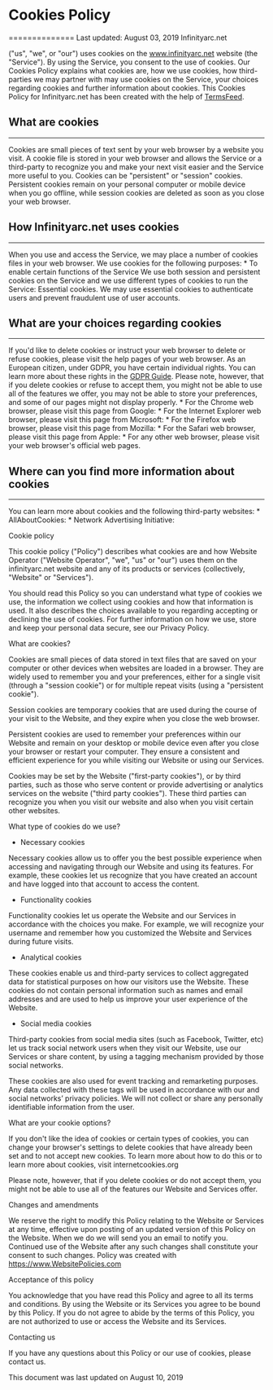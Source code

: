 # Cookies Policy 
============== 
Last updated: August 03, 2019 Infinityarc.net 

("us", "we", or "our") uses cookies on the www.infinityarc.net website (the "Service"). By using the Service, you consent to the use of cookies. Our Cookies Policy explains what cookies are, how we use cookies, how third- parties we may partner with may use cookies on the Service, your choices regarding cookies and further information about cookies. This Cookies Policy for Infinityarc.net has been created with the help of [TermsFeed](https://www.termsfeed.com/). 

## What are cookies 

---------------- 
Cookies are small pieces of text sent by your web browser by a website you visit. A cookie file is stored in your web browser and allows the Service or a third-party to recognize you and make your next visit easier and the Service more useful to you. Cookies can be "persistent" or "session" cookies. Persistent cookies remain on your personal computer or mobile device when you go offline, while session cookies are deleted as soon as you close your web browser. 

## How Infinityarc.net uses cookies 

-------------------------------- 
When you use and access the Service, we may place a number of cookies files in your web browser. We use cookies for the following purposes: * To enable certain functions of the Service We use both session and persistent cookies on the Service and we use different types of cookies to run the Service: Essential cookies. We may use essential cookies to authenticate users and prevent fraudulent use of user accounts. 

## What are your choices regarding cookies 

--------------------------------------- 

If you'd like to delete cookies or instruct your web browser to delete or refuse cookies, please visit the help pages of your web browser. As an European citizen, under GDPR, you have certain individual rights. You can learn more about these rights in the [GDPR Guide](https://termsfeed.com/blog/gdpr/#Individual_Rights_Under_the_GDPR). Please note, however, that if you delete cookies or refuse to accept them, you might not be able to use all of the features we offer, you may not be able to store your preferences, and some of our pages might not display properly. * For the Chrome web browser, please visit this page from Google: * For the Internet Explorer web browser, please visit this page from Microsoft: * For the Firefox web browser, please visit this page from Mozilla: * For the Safari web browser, please visit this page from Apple: * For any other web browser, please visit your web browser's official web pages. 

## Where can you find more information about cookies 

------------------------------------------------- 

You can learn more about cookies and the following third-party websites: * AllAboutCookies: * Network Advertising Initiative:



Cookie policy

This cookie policy ("Policy") describes what cookies are and how Website Operator ("Website Operator", "we", "us" or "our") uses them on the infinityarc.net website and any of its products or services (collectively, "Website" or "Services").

You should read this Policy so you can understand what type of cookies we use, the information we collect using cookies and how that information is used. It also describes the choices available to you regarding accepting or declining the use of cookies. For further information on how we use, store and keep your personal data secure, see our Privacy Policy.

What are cookies?

Cookies are small pieces of data stored in text files that are saved on your computer or other devices when websites are loaded in a browser. They are widely used to remember you and your preferences, either for a single visit (through a "session cookie") or for multiple repeat visits (using a "persistent cookie").

Session cookies are temporary cookies that are used during the course of your visit to the Website, and they expire when you close the web browser.

Persistent cookies are used to remember your preferences within our Website and remain on your desktop or mobile device even after you close your browser or restart your computer. They ensure a consistent and efficient experience for you while visiting our Website or using our Services.

Cookies may be set by the Website ("first-party cookies"), or by third parties, such as those who serve content or provide advertising or analytics services on the website ("third party cookies"). These third parties can recognize you when you visit our website and also when you visit certain other websites.

What type of cookies do we use?

- Necessary cookies

Necessary cookies allow us to offer you the best possible experience when accessing and navigating through our Website and using its features. For example, these cookies let us recognize that you have created an account and have logged into that account to access the content.

- Functionality cookies

Functionality cookies let us operate the Website and our Services in accordance with the choices you make. For example, we will recognize your username and remember how you customized the Website and Services during future visits.

- Analytical cookies

These cookies enable us and third-party services to collect aggregated data for statistical purposes on how our visitors use the Website. These cookies do not contain personal information such as names and email addresses and are used to help us improve your user experience of the Website.

- Social media cookies

Third-party cookies from social media sites (such as Facebook, Twitter, etc) let us track social network users when they visit our Website, use our Services or share content, by using a tagging mechanism provided by those social networks.

These cookies are also used for event tracking and remarketing purposes. Any data collected with these tags will be used in accordance with our and social networks’ privacy policies. We will not collect or share any personally identifiable information from the user.

What are your cookie options?

If you don't like the idea of cookies or certain types of cookies, you can change your browser's settings to delete cookies that have already been set and to not accept new cookies. To learn more about how to do this or to learn more about cookies, visit internetcookies.org

Please note, however, that if you delete cookies or do not accept them, you might not be able to use all of the features our Website and Services offer.

Changes and amendments

We reserve the right to modify this Policy relating to the Website or Services at any time, effective upon posting of an updated version of this Policy on the Website. When we do we will send you an email to notify you. Continued use of the Website after any such changes shall constitute your consent to such changes. Policy was created with https://www.WebsitePolicies.com

Acceptance of this policy

You acknowledge that you have read this Policy and agree to all its terms and conditions. By using the Website or its Services you agree to be bound by this Policy. If you do not agree to abide by the terms of this Policy, you are not authorized to use or access the Website and its Services.

Contacting us

If you have any questions about this Policy or our use of cookies, please contact us.

This document was last updated on August 10, 2019